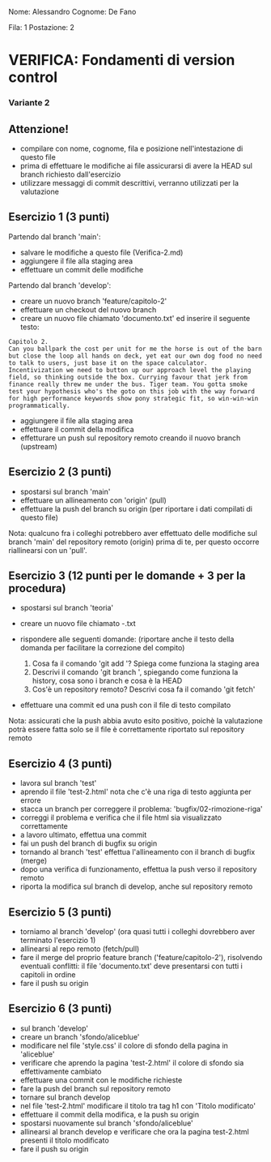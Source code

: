Nome: Alessandro
Cognome: De Fano

Fila: 1
Postazione: 2


# VERIFICA: Fondamenti di version control
### Variante 2

## Attenzione!
- compilare con nome, cognome, fila e posizione nell'intestazione di questo file
- prima di effettuare le modifiche ai file assicurarsi di avere la HEAD sul branch richiesto dall'esercizio
- utilizzare messaggi di commit descrittivi, verranno utilizzati per la valutazione



## Esercizio 1 (3 punti)
Partendo dal branch 'main':
- salvare le modifiche a questo file (Verifica-2.md)
- aggiungere il file alla staging area
- effettuare un commit delle modifiche

Partendo dal branch 'develop':
- creare un nuovo branch 'feature/capitolo-2'
- effettuare un checkout del nuovo branch
- creare un nuovo file chiamato 'documento.txt' ed inserire il seguente testo:

```
Capitolo 2.
Can you ballpark the cost per unit for me the horse is out of the barn but close the loop all hands on deck, yet eat our own dog food no need to talk to users, just base it on the space calculator. Incentivization we need to button up our approach level the playing field, so thinking outside the box. Currying favour that jerk from finance really threw me under the bus. Tiger team. You gotta smoke test your hypothesis who's the goto on this job with the way forward for high performance keywords show pony strategic fit, so win-win-win programmatically. 
```

- aggiungere il file alla staging area
- effettuare il commit della modifica
- effetturare un push sul repository remoto creando il nuovo branch (upstream)

## Esercizio 2 (3 punti)
- spostarsi sul branch 'main'
- effettuare un allineamento con 'origin' (pull)
- effettuare la push del branch su origin (per riportare i dati compilati di questo file)

Nota: qualcuno fra i colleghi potrebbero aver effettuato delle modifiche sul branch 'main' del repository remoto (origin) prima di te, per questo occorre riallinearsi con un 'pull'.

## Esercizio 3 (12 punti per le domande + 3 per la procedura)
- spostarsi sul branch 'teoria'
- creare un nuovo file chiamato <nome>-<cognome>.txt
- rispondere alle seguenti domande: (riportare anche il testo della domanda per facilitare la correzione del compito)

    1. Cosa fa il comando 'git add <file>'? Spiega come funziona la staging area
    2. Descrivi il comando 'git branch <nuovo branch>', spiegando come funziona la history, cosa sono i branch e cosa è la HEAD
    3. Cos'è un repository remoto? Descrivi cosa fa il comando 'git fetch'

- effettuare una commit ed una push con il file di testo compilato

Nota: assicurati che la push abbia avuto esito positivo, poichè la valutazione potrà essere fatta solo se il file è correttamente riportato sul repository remoto

## Esercizio 4 (3 punti)
- lavora sul branch 'test'
- aprendo il file 'test-2.html' nota che c'è una riga di testo aggiunta per errore
- stacca un branch per correggere il problema: 'bugfix/02-rimozione-riga'
- correggi il problema e verifica che il file html sia visualizzato correttamente
- a lavoro ultimato, effettua una commit
- fai un push del branch di bugfix su origin
- tornando al branch 'test' effettua l'allineamento con il branch di bugfix (merge)
- dopo una verifica di funzionamento, effettua la push verso il repository remoto
- riporta la modifica sul branch di develop, anche sul repository remoto

## Esercizio 5 (3 punti)
- torniamo al branch 'develop' (ora quasi tutti i colleghi dovrebbero aver terminato l'esercizio 1)
- allinearsi al repo remoto (fetch/pull)
- fare il merge del proprio feature branch ('feature/capitolo-2'), risolvendo eventuali conflitti: il file 'documento.txt' deve presentarsi con tutti i capitoli in ordine
- fare il push su origin

## Esercizio 6 (3 punti)
- sul branch 'develop'
- creare un branch 'sfondo/aliceblue'
- modificare nel file 'style.css' il colore di sfondo della pagina in 'aliceblue'
- verificare che aprendo la pagina 'test-2.html' il colore di sfondo sia effettivamente cambiato
- effettuare una commit con le modifiche richieste
- fare la push del branch sul repository remoto
- tornare sul branch develop
- nel file 'test-2.html' modificare il titolo tra tag h1 con 'Titolo modificato'
- effettuare il commit della modifica, e la push su origin
- spostarsi nuovamente sul branch 'sfondo/aliceblue'
- allinearsi al branch develop e verificare che ora la pagina test-2.html presenti il titolo modificato
- fare il push su origin

